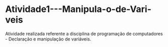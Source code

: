 # Atividade1---Manipula-o-de-Vari-veis
Atividade realizada referente a disciplina de programação de computadores - Declaração e manipulação de variáveis. 
